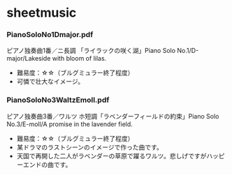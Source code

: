 # sheetmusic

### PianoSoloNo1Dmajor.pdf
ピアノ独奏曲1番／ニ長調 「ライラックの咲く湖」Piano Solo No.1/D-major/Lakeside with bloom of lilas.
- 難易度：☆☆（ブルグミュラー終了程度）
- 可憐で壮大なイメージ。

### PianoSoloNo3WaltzEmoll.pdf

ピアノ独奏曲3番／ワルツ ホ短調「ラベンダーフィールドの約束」Piano Solo No.3/E-moll/A promise in the lavender field.
- 難易度：☆☆（ブルグミュラー終了程度）
- 某ドラマのラストシーンのイメージで作った曲です。
- 天国で再開した二人がラベンダーの草原で躍るワルツ。悲しげですがハッピーエンドの曲です。

